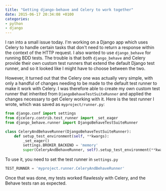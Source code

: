 ```yaml
---
title: "Getting django-behave and Celery to work together"
date: 2015-06-17 20:34:08 +0100
categories:
- python
- django
---
```


I ran into a small issue today. I'm working on a Django app which uses Celery to handle certain tasks that don't need to return a response within the context of the HTTP request. I also wanted to use `django_behave` for running BDD tests. The trouble is that both `django_behave` and Celery provide their own custom test runners that extend the default Django test runner, and so it looked like I might have to choose between the two.

However, it turned out that the Celery one was actually very simple, with only a handful of changes needing to be made to the default test runner to make it work with Celery. I was therefore able to create my own custom test runner that inherited from `DjangoBehaveTestSuiteRunner` and applied the changes necessary to get Celery working with it. Here is the test runner I wrote, which was saved as `myproject/runner.py`:

```python
from django.conf import settings
from djcelery.contrib.test_runner import _set_eager
from django_behave.runner import DjangoBehaveTestSuiteRunner

class CeleryAndBehaveRunner(DjangoBehaveTestSuiteRunner):
    def setup_test_environment(self, **kwargs):
        _set_eager()
        settings.BROKER_BACKEND = 'memory'
        super(CeleryAndBehaveRunner, self).setup_test_environment(**kwargs)
```

To use it, you need to set the test runner in `settings.py`

```python
TEST_RUNNER = 'myproject.runner.CeleryAndBehaveRunner'
```

Once that was done, my tests worked flawlessly with Celery, and the Behave tests ran as expected.
